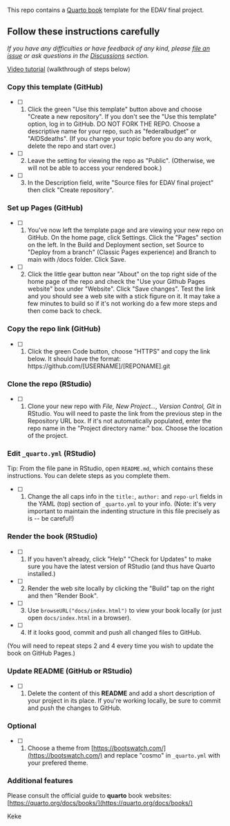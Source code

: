 This repo contains a [Quarto book](https://quarto.org/docs/books/) template for the EDAV final project.

## Follow these instructions carefully

*If you have any difficulties or have feedback of any kind, please [file an issue](https://github.com/jtr13/quarto-edav-template/issues) or ask questions in the [Discussions](https://github.com/jtr13/quarto-edav-template/discussions) section.*

[Video tutorial](https://www.youtube.com/watch?v=emgS2JI4jCk) (walkthrough of steps below)

### Copy this template (GitHub)

- [ ] 1. Click the green "Use this template" button above and choose "Create a new repository". If you don't see the "Use this template" option, log in to GitHub. DO NOT FORK THE REPO. Choose a descriptive name for your repo, such as "federalbudget" or "AIDSdeaths". (If you change your topic before you do any work, delete the repo and start over.)

- [ ] 2. Leave the setting for viewing the repo as "Public". (Otherwise, we will not be able to access your rendered book.)

- [ ] 3. In the Description field, write "Source files for EDAV final project" then click "Create repository".

### Set up Pages (GitHub)

- [ ] 1. You've now left the template page and are viewing your new repo on GitHub. On the home page, click Settings. Click the "Pages" section on the left. In the Build and Deployment section, set Source to "Deploy from a branch" (Classic Pages experience) and Branch to main with /docs folder. Click Save.

- [ ] 2. Click the little gear button near "About" on the top right side of the home page of the repo and check the "Use your Github Pages website" box under "Website". Click "Save changes". Test the link and you should see a web site with a stick figure on it. It may take a few minutes to build so if it's not working do a few more steps and then come back to check.

### Copy the repo link (GitHub)

- [ ] 1. Click the green Code button, choose "HTTPS" and copy the link below. It should have the format: https&#xfeff;://github.com/[USERNAME]/[REPONAME].git

### Clone the repo (RStudio)

- [ ] 1. Clone your new repo with *File, New Project..., Version Control, Git* in RStudio. You will need to paste the link from the previous step in the Repository URL box. If it's not automatically populated, enter the repo name in the "Project directory name:" box. Choose the location of the project.

### Edit `_quarto.yml` (RStudio)

Tip: From the file pane in RStudio, open `README.md`, which contains these instructions. You can delete steps as you complete them.

- [ ] 1. Change the all caps info in the `title:`, `author:` and `repo-url` fields in the YAML (top) section of `_quarto.yml` to your info. (Note: it's very important to maintain the indenting structure in this file precisely as is -- be careful!)

### Render the book (RStudio)

- [ ] 1. If you haven't already, click "Help" "Check for Updates" to make sure you have the latest version of RStudio (and thus have Quarto installed.)

- [ ] 2. Render the web site locally by clicking the "Build" tap on the right and then "Render Book".

- [ ] 3. Use `browseURL("docs/index.html")` to view your book locally (or just open `docs/index.html` in a browser).

- [ ] 4. If it looks good, commit and push all changed files to GitHub. 

(You will need to repeat steps 2 and 4 every time you wish to update the book on GitHub Pages.)

### Update README (GitHub or RStudio)

- [ ] 1. Delete the content of this **README** and add a short description of your project in its place. If you're working locally, be sure to commit and push the changes to GitHub.

### Optional

- [ ] 1. Choose a theme from [https://bootswatch.com/](https://bootswatch.com/) and replace "cosmo" in `_quarto.yml` with your prefered theme.

### Additional features

Please consult the official guide to **quarto** book websites: [https://quarto.org/docs/books/](https://quarto.org/docs/books/)

Keke



